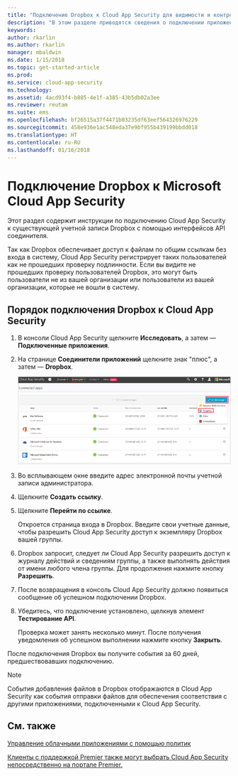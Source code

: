 ```yaml
---
title: "Подключение Dropbox к Cloud App Security для видимости и контроля использования | Документы Майкрософт"
description: "В этом разделе приводятся сведения о подключении приложения Dropbox к Cloud App Security с помощью соединителя API."
keywords: 
author: rkarlin
ms.author: rkarlin
manager: mbaldwin
ms.date: 1/15/2018
ms.topic: get-started-article
ms.prod: 
ms.service: cloud-app-security
ms.technology: 
ms.assetid: 4acd93f4-b885-4e1f-a385-43b5db02a3ee
ms.reviewer: reutam
ms.suite: ems
ms.openlocfilehash: bf26515a37f4471b03235df63eef564326976229
ms.sourcegitcommit: 458e936e1ac548eda37e9bf955b439199bbdd018
ms.translationtype: HT
ms.contentlocale: ru-RU
ms.lasthandoff: 01/16/2018
---
```

# <a name="connect-dropbox-to-microsoft-cloud-app-security"></a>Подключение Dropbox к Microsoft Cloud App Security
Этот раздел содержит инструкции по подключению Cloud App Security к существующей учетной записи Dropbox с помощью интерфейсов API соединителя.  
 
 
Так как Dropbox обеспечивает доступ к файлам по общим ссылкам без входа в систему, Cloud App Security регистрирует таких пользователей как не прошедших проверку подлинности. Если вы видите не прошедших проверку пользователей Dropbox, это могут быть пользователи не из вашей организации или пользователи из вашей организации, которые не вошли в систему.

## <a name="how-to-connect-dropbox-to-cloud-app-security"></a>Порядок подключения Dropbox к Cloud App Security  
  
1.  В консоли Cloud App Security щелкните **Исследовать**, а затем — **Подключенные приложения**.  
  
2.  На странице **Соединители приложений** щелкните знак "плюс", а затем — **Dropbox**.  
  
     ![подключение dropbox](./media/connect-dropbox.png "подключение dropbox")  
  
3.  Во всплывающем окне введите адрес электронной почты учетной записи администратора.  
  
4.  Щелкните **Создать ссылку**.  
  
5.  Щелкните **Перейти по ссылке**.  
  
     Откроется страница входа в Dropbox. Введите свои учетные данные, чтобы разрешить Cloud App Security доступ к экземпляру Dropbox вашей группы.  
  
6.  Dropbox запросит, следует ли Cloud App Security разрешить доступ к журналу действий и сведениям группы, а также выполнять действия от имени любого члена группы. Для продолжения нажмите кнопку **Разрешить**.  
  
7.  После возвращения в консоль Cloud App Security должно появиться сообщение об успешном подключении Dropbox.  
  
8.  Убедитесь, что подключение установлено, щелкнув элемент **Тестирование API**.  
  
     Проверка может занять несколько минут. После получения уведомления об успешном выполнении нажмите кнопку **Закрыть**.  
  
После подключения Dropbox вы получите события за 60 дней, предшествовавших подключению.

> [!NOTE] 
> События добавления файлов в Dropbox отображаются в Cloud App Security как события отправки файлов для обеспечения соответствия с другими приложениями, подключенными к Cloud App Security. 
 
## <a name="see-also"></a>См. также  
[Управление облачными приложениями с помощью политик](control-cloud-apps-with-policies.md)   

[Клиенты с поддержкой Premier также могут выбрать Cloud App Security непосредственно на портале Premier.](https://premier.microsoft.com/)  
  
  